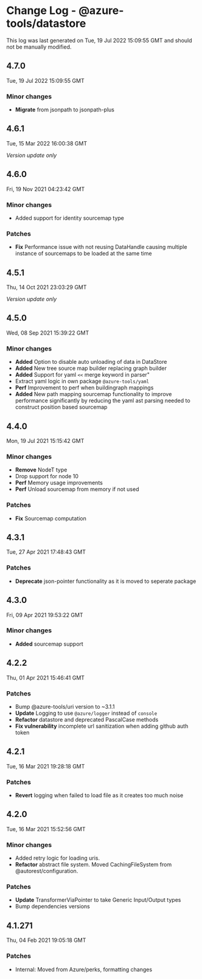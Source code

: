 # Change Log - @azure-tools/datastore

This log was last generated on Tue, 19 Jul 2022 15:09:55 GMT and should not be manually modified.

## 4.7.0
Tue, 19 Jul 2022 15:09:55 GMT

### Minor changes

- **Migrate** from jsonpath to jsonpath-plus

## 4.6.1
Tue, 15 Mar 2022 16:00:38 GMT

_Version update only_

## 4.6.0
Fri, 19 Nov 2021 04:23:42 GMT

### Minor changes

- Added support for identity sourcemap type

### Patches

- **Fix** Performance issue with not reusing DataHandle causing multiple instance of sourcemaps to be loaded at the same time

## 4.5.1
Thu, 14 Oct 2021 23:03:29 GMT

_Version update only_

## 4.5.0
Wed, 08 Sep 2021 15:39:22 GMT

### Minor changes

- **Added** Option to disable auto unloading of data in DataStore
- **Added** New tree source map builder replacing graph builder
- **Added** Support for yaml `<<` merge keyword in parser"
- Extract yaml logic in own package `@azure-tools/yaml`
- **Perf** Improvement to perf when buildingraph mappings
- **Added** New path mapping sourcemap functionality to improve performance significantly by reducing the yaml ast parsing needed to construct position based sourcemap

## 4.4.0
Mon, 19 Jul 2021 15:15:42 GMT

### Minor changes

- **Remove** NodeT type
- Drop support for node 10
- **Perf** Memory usage improvements
- **Perf** Unload sourcemap from memory if not used

### Patches

- **Fix** Sourcemap computation

## 4.3.1
Tue, 27 Apr 2021 17:48:43 GMT

### Patches

- **Deprecate** json-pointer functionality as it is moved to seperate package

## 4.3.0
Fri, 09 Apr 2021 19:53:22 GMT

### Minor changes

- **Added** sourcemap support

## 4.2.2
Thu, 01 Apr 2021 15:46:41 GMT

### Patches

- Bump @azure-tools/uri version to ~3.1.1
- **Update** Logging to use `@azure/logger` instead of `console`
- **Refactor** datastore and deprecated PascalCase methods
- **Fix vulnerability** incomplete url sanitization when adding github auth token

## 4.2.1
Tue, 16 Mar 2021 19:28:18 GMT

### Patches

- **Revert** logging when failed to load file as it creates too much noise

## 4.2.0
Tue, 16 Mar 2021 15:52:56 GMT

### Minor changes

- Added retry logic for loading uris.
- **Refactor** abstract file system. Moved CachingFileSystem from @autorest/configuration.

### Patches

- **Update** TransformerViaPointer to take Generic Input/Output types
- Bump dependencies versions

## 4.1.271
Thu, 04 Feb 2021 19:05:18 GMT

### Patches

- Internal: Moved from Azure/perks, formatting changes


